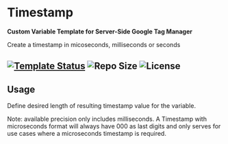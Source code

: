 # Timestamp 

**Custom Variable Template for Server-Side Google Tag Manager**

Create a timestamp in micoseconds, milliseconds or seconds

[![Template Status](https://img.shields.io/badge/Community%20Template%20Gallery%20Status-published-green)](https://tagmanager.google.com/gallery/#/owners/mbaersch/templates/timestamp) ![Repo Size](https://img.shields.io/github/repo-size/mbaersch/timestamp) ![License](https://img.shields.io/github/license/mbaersch/timestamp)
---

## Usage
Define desired length of resulting timestamp value for the variable. 

Note: available precision only includes milliseconds. A Timestamp with microseconds format will always have 000 as last digits and only serves for use cases where a microseconds timestamp is required.
